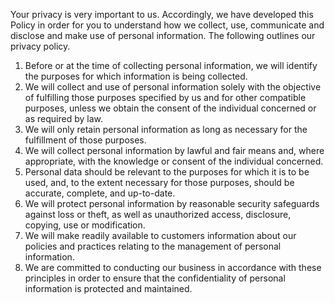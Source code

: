 Your privacy is very important to us. Accordingly, we have developed this Policy in order for you to understand how we collect, use, communicate and disclose and make use of personal information. The following outlines our privacy policy.

1. Before or at the time of collecting personal information, we will identify the purposes for which information is being collected.
2. We will collect and use of personal information solely with the objective of fulfilling those purposes specified by us and for other compatible purposes, unless we obtain the consent of the individual concerned or as required by law.
3. We will only retain personal information as long as necessary for the fulfillment of those purposes.
4. We will collect personal information by lawful and fair means and, where appropriate, with the knowledge or consent of the individual concerned.
5. Personal data should be relevant to the purposes for which it is to be used, and, to the extent necessary for those purposes, should be accurate, complete, and up-to-date.
6. We will protect personal information by reasonable security safeguards against loss or theft, as well as unauthorized access, disclosure, copying, use or modification.
7. We will make readily available to customers information about our policies and practices relating to the management of personal information.
8. We are committed to conducting our business in accordance with these principles in order to ensure that the confidentiality of personal information is protected and maintained.

